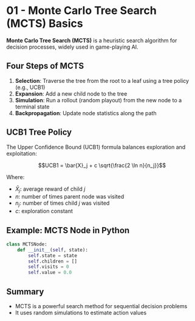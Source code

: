 # 01 - Monte Carlo Tree Search (MCTS) Basics

**Monte Carlo Tree Search (MCTS)** is a heuristic search algorithm for decision processes, widely used in game-playing AI.

## Four Steps of MCTS
1. **Selection**: Traverse the tree from the root to a leaf using a tree policy (e.g., UCB1)
2. **Expansion**: Add a new child node to the tree
3. **Simulation**: Run a rollout (random playout) from the new node to a terminal state
4. **Backpropagation**: Update node statistics along the path

## UCB1 Tree Policy

The Upper Confidence Bound (UCB1) formula balances exploration and exploitation:

```math
UCB1 = \bar{X}_j + c \sqrt{\frac{2 \ln n}{n_j}}
```
Where:
- $`\bar{X}_j`$: average reward of child $`j`$
- $`n`$: number of times parent node was visited
- $`n_j`$: number of times child $`j`$ was visited
- $`c`$: exploration constant

## Example: MCTS Node in Python

```python
class MCTSNode:
    def __init__(self, state):
        self.state = state
        self.children = []
        self.visits = 0
        self.value = 0.0
```

## Summary
- MCTS is a powerful search method for sequential decision problems
- It uses random simulations to estimate action values 